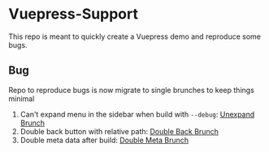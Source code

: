 # Vuepress-Support

This repo is meant to quickly create a Vuepress demo and reproduce some bugs.

## Bug

Repo to reproduce bugs is now migrate to single brunches to keep things minimal

1. Can't expand menu in the sidebar when build with `--debug`: [Unexpand Brunch](https://vuepress-support-unexpand.ludanxer.now.sh/)
2. Double back button with relative path: [Double Back Brunch](https://vuepress-support-double-back.ludanxer.now.sh/)
3. Double meta data after build: [Double Meta Brunch](https://vuepress-support-git-double-meta.ludanxer.now.sh/)
